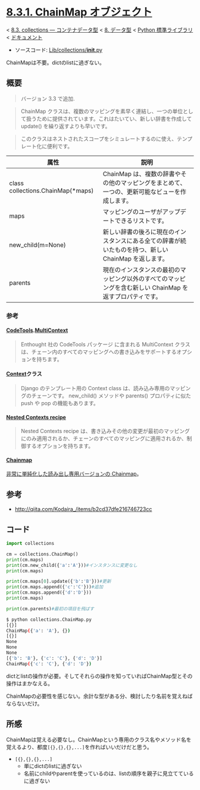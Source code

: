 # [8.3.1. ChainMap オブジェクト](https://docs.python.jp/3/library/collections.html#chainmap-objects)

< [8.3. collections — コンテナデータ型](https://docs.python.jp/3/library/collections.html#module-collections) < [8. データ型](https://docs.python.jp/3/library/datatypes.html) < [Python 標準ライブラリ](https://docs.python.jp/3/library/index.html#the-python-standard-library) < [ドキュメント](https://docs.python.jp/3/index.html)

* ソースコード: [Lib/collections/__init__.py](https://github.com/python/cpython/tree/3.6/Lib/collections/__init__.py)

ChainMapは不要。dictのlistに過ぎない。

## 概要

> バージョン 3.3 で追加.

> ChainMap クラスは、複数のマッピングを素早く連結し、一つの単位として扱うために提供されています。これはたいてい、新しい辞書を作成して update() を繰り返すよりも早いです。

> このクラスはネストされたスコープをシミュレートするのに使え、テンプレート化に便利です。

属性|説明
----|----
class collections.ChainMap(*maps)|ChainMap は、複数の辞書やその他のマッピングをまとめて、一つの、更新可能なビューを作成します。
maps|マッピングのユーザがアップデートできるリストです。
new_child(m=None)|新しい辞書の後ろに現在のインスタンスにある全ての辞書が続いたものを持つ、新しい ChainMap を返します。
parents|現在のインスタンスの最初のマッピング以外のすべてのマッピングを含む新しい ChainMap を返すプロパティです。

### 参考

#### [CodeTools](https://github.com/enthought/codetools).[MultiContext](https://github.com/enthought/codetools/blob/4.0.0/codetools/contexts/multi_context.py)

> Enthought 社の CodeTools パッケージ に含まれる MultiContext クラス は、チェーン内のすべてのマッピングへの書き込みをサポートするオプションを持ちます。

#### [Context](https://github.com/django/django/blob/master/django/template/context.py)クラス

> Django のテンプレート用の Context class は、読み込み専用のマッピングのチェーンです。 new_child() メソッドや parents() プロパティに似た push や pop の機能もあります。

#### [Nested Contexts recipe](https://code.activestate.com/recipes/577434/)

> Nested Contexts recipe は、書き込みその他の変更が最初のマッピングにのみ適用されるか、チェーンのすべてのマッピングに適用されるか、制御するオプションを持ちます。

#### [Chainmap](https://code.activestate.com/recipes/305268/)

[非常に単純化した読み出し専用バージョンの Chainmap](https://code.activestate.com/recipes/305268/)。

## 参考

* http://qiita.com/Kodaira_/items/b2cd37dfe216746723cc

## コード

```python
import collections

cm = collections.ChainMap()
print(cm.maps)
print(cm.new_child({'a':'A'}))#インスタンスに変更なし
print(cm.maps)

print(cm.maps[0].update({'b':'B'}))#更新
print(cm.maps.append({'c':'C'}))#追加
print(cm.maps.append({'d':'D'}))
print(cm.maps)

print(cm.parents)#最初の項目を飛ばす
```
```sh
$ python collections.ChainMap.py 
[{}]
ChainMap({'a': 'A'}, {})
[{}]
None
None
None
[{'b': 'B'}, {'c': 'C'}, {'d': 'D'}]
ChainMap({'c': 'C'}, {'d': 'D'})
```

dictとlistの操作が必要。そしてそれらの操作を知っていればChainMap型とその操作はまかなえる。

ChainMapの必要性を感じない。余計な型がある分、検討したり名前を覚えねばならないだけ。

## 所感

ChainMapは覚える必要なし。ChainMapという専用のクラス名やメソッド名を覚えるより、都度`[{},{},{},...]`を作ればいいだけだと思う。

* `[{},{},{},...]`
    * 単にdictのlistに過ぎない
    * 名前にchildやparentを使っているのは、listの順序を親子に見立てているに過ぎない

